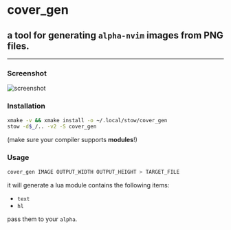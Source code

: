 # **cover_gen**

## a tool for generating `alpha-nvim` images from **PNG** files.

---

### Screenshot

![screenshot](https://raw.github.com/wppopqpu/cover_gen/main/assets/screenshot.png)

### Installation

```sh
xmake -v && xmake install -o ~/.local/stow/cover_gen
stow -d$_/.. -v2 -S cover_gen
```
(make sure your compiler supports **modules**!)

### Usage

```sh
cover_gen IMAGE OUTPUT_WIDTH OUTPUT_HEIGHT > TARGET_FILE
```

it will generate a lua module contains the following items:

- `text`
- `hl`

pass them to your `alpha`.
